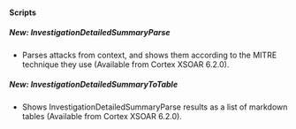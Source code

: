 
#### Scripts
##### New: **InvestigationDetailedSummaryParse**
- Parses attacks from context, and shows them according to the MITRE technique they use (Available from Cortex XSOAR 6.2.0).
##### New: **InvestigationDetailedSummaryToTable**
- Shows InvestigationDetailedSummaryParse results as a list of markdown tables (Available from Cortex XSOAR 6.2.0).
